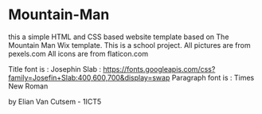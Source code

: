 # Mountain-Man
this a simple HTML and CSS based website template based on The Mountain Man Wix template. This is a school project.
All pictures are from pexels.com
All icons are from flaticon.com

Title font is : Josephin Slab : https://fonts.googleapis.com/css?family=Josefin+Slab:400,600,700&display=swap
Paragraph font is : Times New Roman

by Elian Van Cutsem - 1ICT5